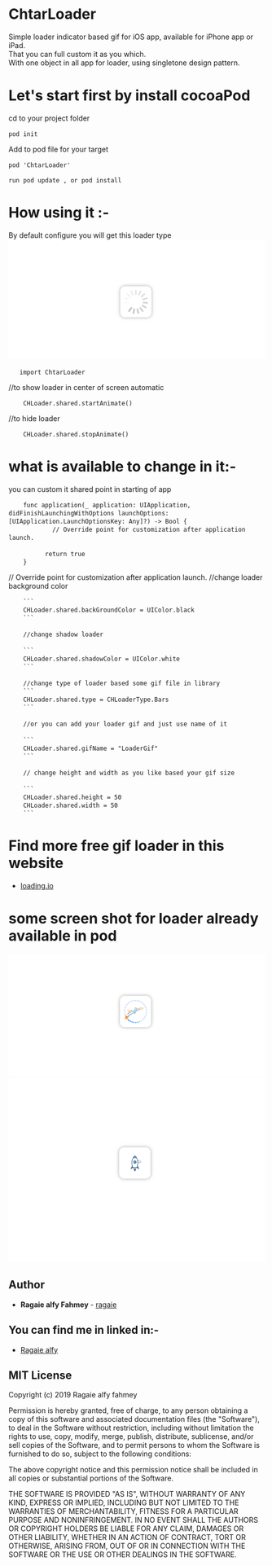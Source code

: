 # ChtarLoader
Simple loader indicator based gif for iOS app, available for iPhone app or iPad.<br />
That you can full custom it as you which.<br />
With one object in all app for loader, using singletone design pattern.<br />

# Let's start first by install cocoaPod
 
   cd to your project folder 
   ```
   pod init
   ```
   Add to pod file for your target
   ```
   pod 'ChtarLoader'
   ```
   ```
   run pod update , or pod install
   ```
# How  using it :- 

By default configure you will get this loader type
![Screenshot](https://github.com/ragaie/ChtarLoader/blob/master/ChtarLoader/Screen%20Shot%202019-03-21%20at%2013.37.01.png) 
```
   import ChtarLoader
```
//to show loader in center of screen automatic 
```
    CHLoader.shared.startAnimate()
```
//to hide loader 
```
    CHLoader.shared.stopAnimate()
```

# what is available to change in it:-
you can custom it shared point in starting of app 


```
    func application(_ application: UIApplication, didFinishLaunchingWithOptions launchOptions:   [UIApplication.LaunchOptionsKey: Any]?) -> Bool {
            // Override point for customization after application launch.

          return true
    }
```

  // Override point for customization after application launch.
  //change loader background color
      
        ```
        CHLoader.shared.backGroundColor = UIColor.black
        ```
        
        //change shadow loader 
        
        ```
        CHLoader.shared.shadowColor = UIColor.white
        ```
        
        //change type of loader based some gif file in library 
        ```
        CHLoader.shared.type = CHLoaderType.Bars
        ```
        
        //or you can add your loader gif and just use name of it 
        
        ```
        CHLoader.shared.gifName = "LoaderGif"
        ```
        
        // change height and width as you like based your gif size
        
        ```
        CHLoader.shared.height = 50
        CHLoader.shared.width = 50
        ```
  
    
    
# Find more free gif loader in this website
 - [loading.io](https://loading.io)

# some screen shot for loader already available in pod 

![Screenshot](https://github.com/ragaie/ChtarLoader/blob/master/ChtarLoader/Screen%20Shot%202019-03-21%20at%2013.36.41.png)
![Screenshot](https://github.com/ragaie/ChtarLoader/blob/master/ChtarLoader/Screen%20Shot%202019-03-21%20at%2013.36.16.png)


## Author

* **Ragaie alfy Fahmey**  - [ragaie](https://github.com/ragaie)

## You can find me in linked in:- 
- [Ragaie alfy](www.linkedin.com/in/ragaie-alfy)

## MIT License

Copyright (c) 2019 Ragaie alfy fahmey

Permission is hereby granted, free of charge, to any person obtaining a copy
of this software and associated documentation files (the "Software"), to deal
in the Software without restriction, including without limitation the rights
to use, copy, modify, merge, publish, distribute, sublicense, and/or sell
copies of the Software, and to permit persons to whom the Software is
furnished to do so, subject to the following conditions:

The above copyright notice and this permission notice shall be included in all
copies or substantial portions of the Software.

THE SOFTWARE IS PROVIDED "AS IS", WITHOUT WARRANTY OF ANY KIND, EXPRESS OR
IMPLIED, INCLUDING BUT NOT LIMITED TO THE WARRANTIES OF MERCHANTABILITY,
FITNESS FOR A PARTICULAR PURPOSE AND NONINFRINGEMENT. IN NO EVENT SHALL THE
AUTHORS OR COPYRIGHT HOLDERS BE LIABLE FOR ANY CLAIM, DAMAGES OR OTHER
LIABILITY, WHETHER IN AN ACTION OF CONTRACT, TORT OR OTHERWISE, ARISING FROM,
OUT OF OR IN CONNECTION WITH THE SOFTWARE OR THE USE OR OTHER DEALINGS IN THE
SOFTWARE.


